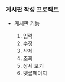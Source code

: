 
<h3>게시판 작성 프로젝트</h3>
<ul>
  <li>게시판 기능</li>
<ol type="1">
  <li>입력</li>
  <li>수정</li>
  <li>삭제</li>
  <li>조회</li>
  <li>상세 보기</li>
  <li>댓글페이지</li>
</ol>
  </ul>
    
